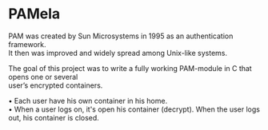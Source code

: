 # PAMela

PAM was created by Sun Microsystems in 1995 as an authentication framework.  
It then was improved and widely spread among Unix-like systems.  

The goal of this project was to write a fully working PAM-module in C that opens one or several  
user’s encrypted containers.  

• Each user have his own container in his home.  
• When a user logs on, it's open his container (decrypt). When the user logs
out, his container is closed.  

